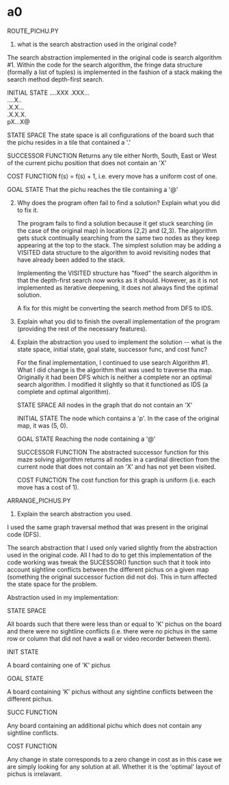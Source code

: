 # a0

ROUTE_PICHU.PY

1. what is the search abstraction used in the original code?  

The search abstraction implemented in the original code is search algorithm #1.
Within the code for the search algorithm, the fringe data structure (formally a
list of tuples) is implemented in the fashion of a stack making the search
method depth-first search.

INITIAL STATE 
....XXX 
.XXX...  
....X..  
.X.X...  
.X.X.X.  
pX...X@

STATE SPACE 
The state space is all configurations of the board such that the
pichu resides in a tile that contained a '.'

SUCCESSOR FUNCTION 
Returns any tile either North, South, East or West of the
current pichu position that does not contain an 'X'

COST FUNCTION 
f(s) = f(s) + 1, i.e. every move has a uniform cost of one.

GOAL STATE 
That the pichu reaches the tile containing a '@'

2. Why does the program often fail to find a solution? Explain what you did to
   fix it.

   The program fails to find a solution because it get stuck searching (in the
   case of the original map) in locations (2,2) and (2,3). The algorithm gets
   stuck continually searching from the same two nodes as they keep appearing at
   the top to the stack. The simplest solution may be adding a VISITED data structure to the algorithm to avoid revisiting nodes
   that have already been added to the stack.

   Implementing the VISITED structure has "fixed" the search algorithm in that
   the depth-first search now works as it should. However, as it is not
   implemented as iterative deepening, it does not always find the optimal
   solution.

   A fix for this might be converting the search method from DFS to IDS.

3. Explain what you did to finish the overall implementation of the program
   (providing the rest of the necessary features).

4. Explain the abstraction you used to implement the solution -- what is the
   state space, initial state, goal state, successor func, and cost func?

   For the final implementation, I continued to use search Algorithm #1. What I
   did change is the algorithm that was used to traverse tha map.  Originally it
   had been DFS which is neither a complete nor an optimal search algorithm.  I
   modified it slightly so that it functioned as IDS (a complete and optimal
   algorithm).

   STATE SPACE
   All nodes in the graph that do not contain an 'X'

   INITIAL STATE
   The node which contains a 'p'. In the case of the original map, it was (5,
   0).

   GOAL STATE
   Reaching the node containing a '@'

   SUCCESSOR FUNCTION
   The abstracted successor function for this maze solving algorithm returns
   all nodes in a cardinal direction from the current node that does not contain
   an 'X' and has not yet been visited.

   COST FUNCTION
   The cost function for this graph is uniform (i.e. each move has a cost of 1).









ARRANGE_PICHUS.PY

1. Explain the search abstraction you used.

I used the same graph traversal method that was present in the original code
(DFS).

The search abstraction that I used only varied slightly from the abstraction
used in the original code. All I had to do to get this implementation of the
code working was tweak the SUCESSOR() function such that it took into account
sightline conflicts between the different pichus on a given map (something the
original successor fuction did not do). This in turn affected the state space
for the problem.

Abstraction used in my implementation:

STATE SPACE

All boards such that there were less than or equal to 'K' pichus on the board
and there were no sightline conflicts (i.e. there were no pichus in the same row
or column that did not have a wall or video recorder between them).

INIT STATE

A board containing one of 'K' pichus

GOAL STATE

A board containing 'K' pichus without any sightline conflicts between the
different pichus.

SUCC FUNCTION

Any board containing an additional pichu which does not contain any sightline
conflicts.

COST FUNCTION

Any change in state corresponds to a zero change in cost as in this case we are
simply looking for any solution at all. Whether it is the 'optimal' layout of
pichus is irrelavant.
